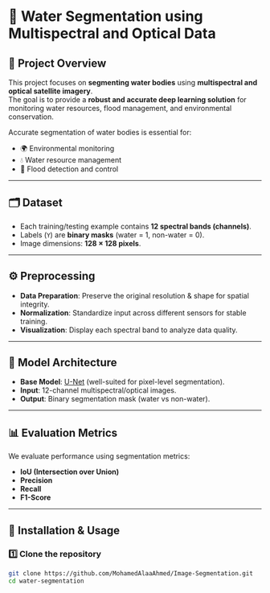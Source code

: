 # 🌊 Water Segmentation using Multispectral and Optical Data

## 📌 Project Overview
This project focuses on **segmenting water bodies** using **multispectral and optical satellite imagery**.  
The goal is to provide a **robust and accurate deep learning solution** for monitoring water resources, flood management, and environmental conservation.  

Accurate segmentation of water bodies is essential for:
- 🌍 Environmental monitoring  
- 💧 Water resource management  
- 🌊 Flood detection and control  

---

## 🗂️ Dataset
- Each training/testing example contains **12 spectral bands (channels)**.  
- Labels (`Y`) are **binary masks** (water = 1, non-water = 0).  
- Image dimensions: **128 × 128 pixels**.  

---

## ⚙️ Preprocessing
- **Data Preparation**: Preserve the original resolution & shape for spatial integrity.  
- **Normalization**: Standardize input across different sensors for stable training.  
- **Visualization**: Display each spectral band to analyze data quality.  

---

## 🧠 Model Architecture
- **Base Model**: [U-Net](https://arxiv.org/abs/1505.04597) (well-suited for pixel-level segmentation).  
- **Input**: 12-channel multispectral/optical images.  
- **Output**: Binary segmentation mask (water vs non-water).  

---

## 📊 Evaluation Metrics
We evaluate performance using segmentation metrics:
- **IoU (Intersection over Union)**  
- **Precision**  
- **Recall**  
- **F1-Score**  

---

## 🚀 Installation & Usage
### 1️⃣ Clone the repository
```bash
git clone https://github.com/MohamedAlaaAhmed/Image-Segmentation.git
cd water-segmentation
